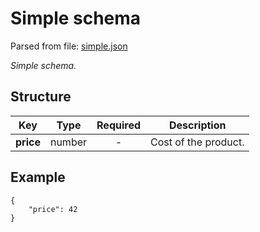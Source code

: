 # __Simple schema__
Parsed from file: [simple.json](https://github.com/McCastles/JMC/blob/master/examples/simple/simple.json)

_Simple schema._
## __Structure__

|Key|Type|Required|Description|
|-|:-:|:-:|-|
|__price__|number|-|Cost of the product.|
## __Example__
```
{
	"price": 42
}
```